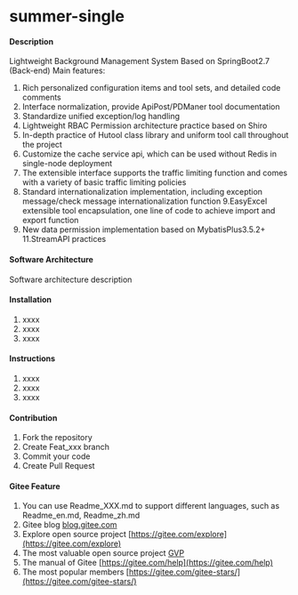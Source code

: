 # summer-single

#### Description
Lightweight Background Management System Based on SpringBoot2.7 (Back-end)
Main features:
1. Rich personalized configuration items and tool sets, and detailed code comments
2. Interface normalization, provide ApiPost/PDManer tool documentation
3. Standardize unified exception/log handling
4. Lightweight RBAC Permission architecture practice based on Shiro
5. In-depth practice of Hutool class library and uniform tool call throughout the project
6. Customize the cache service api, which can be used without Redis in single-node deployment
7. The extensible interface supports the traffic limiting function and comes with a variety of basic traffic limiting policies
8. Standard internationalization implementation, including exception message/check message internationalization function
9.EasyExcel extensible tool encapsulation, one line of code to achieve import and export function
10. New data permission implementation based on MybatisPlus3.5.2+
11.StreamAPI practices

#### Software Architecture
Software architecture description

#### Installation

1.  xxxx
2.  xxxx
3.  xxxx

#### Instructions

1.  xxxx
2.  xxxx
3.  xxxx

#### Contribution

1.  Fork the repository
2.  Create Feat_xxx branch
3.  Commit your code
4.  Create Pull Request


#### Gitee Feature

1.  You can use Readme\_XXX.md to support different languages, such as Readme\_en.md, Readme\_zh.md
2.  Gitee blog [blog.gitee.com](https://blog.gitee.com)
3.  Explore open source project [https://gitee.com/explore](https://gitee.com/explore)
4.  The most valuable open source project [GVP](https://gitee.com/gvp)
5.  The manual of Gitee [https://gitee.com/help](https://gitee.com/help)
6.  The most popular members  [https://gitee.com/gitee-stars/](https://gitee.com/gitee-stars/)
